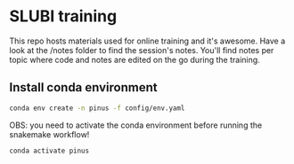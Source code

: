 # SLUBI training

This repo hosts materials used for online training and it's awesome.
Have a look at the /notes folder to find the session's notes. You'll find notes per topic where code and notes are edited on the go during the training.


## Install conda environment

```bash
conda env create -n pinus -f config/env.yaml
```

OBS: you need to activate the conda environment before running the snakemake workflow!

```bash
conda activate pinus
```

